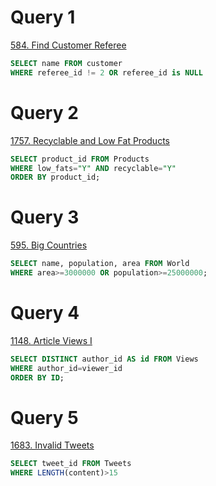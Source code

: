 # Query 1
[584. Find Customer Referee](https://leetcode.com/problems/find-customer-referee/description/?envType=study-plan-v2&envId=top-sql-50) <br>



```SQL
SELECT name FROM customer
WHERE referee_id != 2 OR referee_id is NULL
```
# Query 2
[1757. Recyclable and Low Fat Products](https://leetcode.com/problems/recyclable-and-low-fat-products/description/?envType=study-plan-v2&envId=top-sql-50)

```sql
SELECT product_id FROM Products
WHERE low_fats="Y" AND recyclable="Y"
ORDER BY product_id;
```
# Query 3
[595. Big Countries](https://leetcode.com/problems/big-countries/?envType=study-plan-v2&envId=top-sql-50)

```SQL
SELECT name, population, area FROM World
WHERE area>=3000000 OR population>=25000000;
```
# Query 4
[1148. Article Views I](https://leetcode.com/problems/article-views-i/description/?envType=study-plan-v2&envId=top-sql-50)

```sql
SELECT DISTINCT author_id AS id FROM Views
WHERE author_id=viewer_id
ORDER BY ID;
```

# Query 5
[1683. Invalid Tweets](https://leetcode.com/problems/invalid-tweets/?envType=study-plan-v2&envId=top-sql-50)

```sql
SELECT tweet_id FROM Tweets
WHERE LENGTH(content)>15
```








